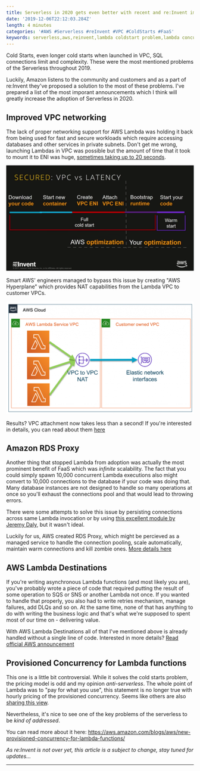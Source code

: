 ```yaml
---
title: Serverless in 2020 gets even better with recent and re:Invent improvements for AWS Lambda - cold starts are finally gone
date: '2019-12-06T22:12:03.284Z'
length: 4 minutes
categories: '#AWS #Serverless #reInvent #VPC #ColdStarts #FaaS'
keywords: serverless,aws,reinvent,lambda coldstart problem,lambda concurrency,aws lambda,lambda in vpc,lambda rds,lambda destinations,faas
---
```


Cold Starts, even longer cold starts when launched in VPC, SQL connections limit and complexity. These were the most mentioned problems of the Serverless throughout 2019.

Luckily, Amazon listens to the community and customers and as a part of re:Invent they've proposed a solution to the most of these problems. I've prepared a list of the most imporant announcements which I think will greatly increase the adoption of Serverless in 2020.

## Improved VPC networking

The lack of proper networking support for AWS Lambda was holding it back from being used for fast and secure workloads which require accessing databases and other services in private subnets. Don't get me wrong, launching Lambdas in VPC was possible but the amount of time that it took to mount it to ENI was huge, [sometimes taking up to 20 seconds](https://www.freecodecamp.org/news/lambda-vpc-cold-starts-a-latency-killer-5408323278dd/).

![Lambda in VPC](lambda-in-vpc.png 'Lambda in VPC')

Smart AWS' engineers managed to bypass this issue by creating "AWS Hyperplane" which provides NAT capabilities from the Lambda VPC to customer VPCs. 

![hyperplane](hyperplane.png 'hyperplane')

Results? VPC attachment now takes less than a second! If you're interested in details, you can read about them [here](https://aws.amazon.com/blogs/compute/announcing-improved-vpc-networking-for-aws-lambda-functions/)

## Amazon RDS Proxy

Another thing that stopped Lambda from adoption was actually the most prominent benefit of FaaS which was _infinite_ scalability. The fact that you could simply spawn 10,000 concurrent Lambda executions also might convert to 10,000 connections to the database if your code was doing that. Many database instances are not designed to handle so many operations at once so you'll exhaust the connections pool and that would lead to throwing errors. 

There were some attempts to solve this issue by persisting connections across same Lambda invocation or by using [this excellent module by Jeremy Daly](https://www.jeremydaly.com/serverless-mysql-at-scale/), but it wasn't ideal.

Luckily for us, AWS created RDS Proxy, which might be percieved as a managed service to handle the connection pooling, scale automatically, maintain warm connections and kill zombie ones. [More details here](https://aws.amazon.com/blogs/compute/using-amazon-rds-proxy-with-aws-lambda/)

## AWS Lambda Destinations

If you're writing asynchronous Lambda functions (and most likely you are), you've probably wrote a piece of code that required putting the result of some operation to SQS or SNS or another Lambda not once. If you wanted to handle that properly, you also had to write retries mechanism, manage failures, add DLQs and so on. At the same time, none of that has anything to do with writing the business logic and that's what we're supposed to spent most of our time on - delivering value.

With AWS Lambda Destinations all of that I've mentioned above is already handled without a single line of code. Interested in more details? [Read official AWS announcement](https://aws.amazon.com/blogs/compute/introducing-aws-lambda-destinations/)

## Provisioned Concurrency for Lambda functions

This one is a little bit controversial. While it solves the cold starts problem, the pricing model is odd and my opinion _anti-serverless_. The whole point of Lambda was to "pay for what you use", this statement is no longer true with hourly pricing of the provisioned concurrency. Seems like others are also [sharing this view](https://www.trek10.com/blog/provisioned-lambda-concurrency/). 

Nevertheless, it's nice to see one of the key problems of the serverless to be _kind of addressed_.

You can read more about it here: https://aws.amazon.com/blogs/aws/new-provisioned-concurrency-for-lambda-functions/

_As re:Invent is not over yet, this article is a subject to change, stay tuned for updates..._

<hr />


